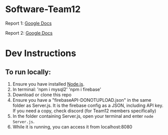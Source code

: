 # Software-Team12
Report 1: [Google Docs](https://docs.google.com/document/d/1q1VkaWLZzXKBJ516M2U033OHLpezzJGegtDqasFO7yg/edit?usp=sharing)

Report 2: [Google Docs](https://docs.google.com/document/d/1nOkCGrnlludJP9I8p_BfKyL3k4lIL6Vw4cnOBO92rp0/edit?usp=sharing)
# Dev Instructions
## To run locally:
1. Ensure you have installed [Node.js](https://nodejs.org/en/).
2. In terminal:
    'npm i mysql2'
    'npm i firebase'
2. Download or clone this repo
3. Ensure you have a "firebaseAPI-DONOTUPLOAD.json" in the same folder as Server.js. It is the firebase config as a JSON, including API key. If you need a copy, check discord (for Team12 members specifically)
3. In the folder containing Server.js, open your terminal and enter `node Server.js`.
4. While it is running, you can access it from localhost:8080
